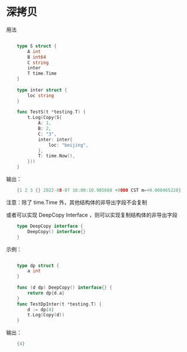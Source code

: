 # 深拷贝

用法
```go

    type S struct {
        A int
        B int64
        C string
        inter
	    T time.Time
    }
	
    type inter struct {
        loc string
    }
	
    func TestS(t *testing.T) {
        t.Log(Copy(S{
            A: 1,
            B: 2,
            C: "3",
            inter: inter{
                loc: "beijing",
            },
	        T: time.Now(),
        }))
    }
```
输出：
```go
    {1 2 3 {} 2022-08-07 16:00:10.905688 +0800 CST m=+0.000465228}
```

注意：除了 time.Time 外，其他结构体的非导出字段不会复制

或者可以实现 DeepCopy Interface ，则可以实现复制结构体的非导出字段
```go
    type DeepCopy interface {
        DeepCopy() interface{}
    }
```

示例：
```go

    type dp struct {
        a int
    }
    
    func (d dp) DeepCopy() interface{} {
        return dp{d.a}
    }
    func TestDpInter(t *testing.T) {
        d := dp{4}
        t.Log(Copy(d))
    }

```

输出：
```go
    {4}
```